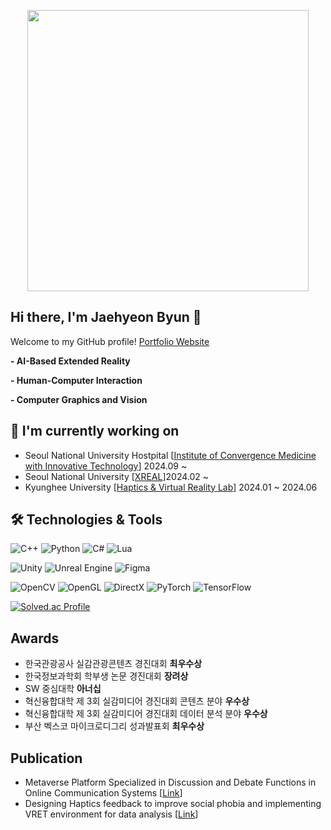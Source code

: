 <p align="center">
  <img src="Intro.gif" width="450" />
</p>

## Hi there, I'm Jaehyeon Byun 👋

Welcome to my GitHub profile! [Portfolio Website](https://ballistic-group-796.notion.site/7d0c9b7599564d978035c0bb77073dad?v=6f93571b83e14cf685761756ea176149&pvs=74)

**- AI-Based Extended Reality**

**- Human-Computer Interaction**

**- Computer Graphics and Vision**

## 🔭 I'm currently working on
- Seoul National University Hostpital [[Institute of Convergence Medicine with Innovative Technology](https://snuh.medisc.org/)] 2024.09 ~
- Seoul National University [[XREAL](https://www.xreal.info/)]2024.02 ~
- Kyunghee University [[Haptics & Virtual Reality Lab](http://haptics.khu.ac.kr/)] 2024.01 ~ 2024.06

## 🛠️ Technologies & Tools

![C++](https://img.shields.io/badge/C++-00599C?style=for-the-badge&logo=c%2B%2B&logoColor=white)
![Python](https://img.shields.io/badge/Python-3776AB?style=for-the-badge&logo=python&logoColor=white)
![C#](https://img.shields.io/badge/C%23-239120?style=for-the-badge&logo=c-sharp&logoColor=white)
![Lua](https://img.shields.io/badge/Lua-2C2D72?style=for-the-badge&logo=lua&logoColor=white)

![Unity](https://img.shields.io/badge/Unity-100000?style=for-the-badge&logo=unity&logoColor=white)
![Unreal Engine](https://img.shields.io/badge/Unreal-100000?style=for-the-badge&logo=unreal-engine&logoColor=white)
![Figma](https://img.shields.io/badge/Figma-%23000000.svg?style=for-the-badge&logo=Figma&logoColor=white)

![OpenCV](https://img.shields.io/badge/OpenCV-27338e?style=for-the-badge&logo=OpenCV&logoColor=white)
![OpenGL](https://img.shields.io/badge/OpenGL-5586A4?style=for-the-badge&logo=opengl&logoColor=white)
![DirectX](https://img.shields.io/badge/DirectX-0078D6?style=for-the-badge&logo=directx&logoColor=white)
![PyTorch](https://img.shields.io/badge/PyTorch-%23EE4C2C.svg?style=for-the-badge&logo=PyTorch&logoColor=white)
![TensorFlow](https://img.shields.io/badge/TensorFlow-%23FF6F00.svg?style=for-the-badge&logo=TensorFlow&logoColor=white)

[![Solved.ac Profile](http://mazassumnida.wtf/api/v2/generate_badge?boj=bjh1750)](https://solved.ac/bjh1750/)  

## Awards
- 한국관광공사 실감관광콘텐츠 경진대회 **최우수상**
- 한국정보과학회 학부생 논문 경진대회 **장려상**
- SW 중심대학 **아너십**
- 혁신융합대학 제 3회 실감미디어 경진대회 콘텐츠 분야 **우수상**
- 혁신융합대학 제 3회 실감미디어 경진대회 데이터 분석 분야 **우수상**
- 부산 벡스코 마이크로디그리 성과발표회 **최우수상**

## Publication
- Metaverse Platform Specialized in Discussion and Debate Functions in Online Communication Systems [[Link](https://www.dbpia.co.kr/journal/articleDetail?nodeId=NODE11821441)]
- Designing Haptics feedback to improve social phobia and implementing VRET environment for data analysis [[Link](https://www.dbpia.co.kr/journal/articleDetail?nodeId=NODE11862533)]
